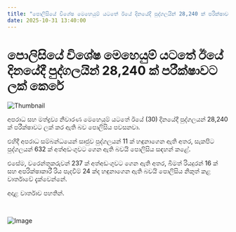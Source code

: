 ```yaml
---
title: "පොලිසියේ විශේෂ මෙහෙයුම් යටතේ ඊ​යේ දිනයේදී පුද්ගලයින් 28,240 ක් පරීක්ෂාවට ලක් කෙරේ"
date: 2025-10-31 13:40:00
---
```


# පොලිසියේ විශේෂ මෙහෙයුම් යටතේ ඊ​යේ දිනයේදී පුද්ගලයින් 28,240 ක් පරීක්ෂාවට ලක් කෙරේ

![Thumbnail](https://helakuru.sgp1.cdn.digitaloceanspaces.com/esana/images/lib/srilanka-police[1].jpg)

අපරාධ සහ මත්ද්‍රව්‍ය නිවාරණ මෙහෙයුම් යටතේ ඊයේ (30) දිනයේදී පුද්ගලයන් 28,240 ක් පරීක්ෂාවට ලක් කර ඇති බව පොලිසිය පවසනවා.

එහිදී අපරාධ සම්බන්ධයෙන් සෘජුව පුද්ගලයන් 11 ක් හඳුනාගෙන ඇති අතර, සැකපිට පුද්ගලයන් 632 ක් අත්අඩංගුවට ගෙන ඇති බවයි පොලිසිය සඳහන් කළේ.

එසේම, වරෙන්තුකරුවන් 237 ක් අත්අඩංගුවට ගෙන ඇති අතර, බීමත් රියදුරන් 16 ක් සහ අපරික්ෂාකාරී රිය පැදවීම් 24 ක්ද හඳුනාගෙන ඇති බවයි පොලිසිය නිකුත් කළ වාර්තාවේ දැක්වෙන්නේ.

අදාළ වාර්තාව පහතින්.

 

![Image](https://helakuru.sgp1.cdn.digitaloceanspaces.com/esana/images/690434878be42pdf_page_0.jpeg)

